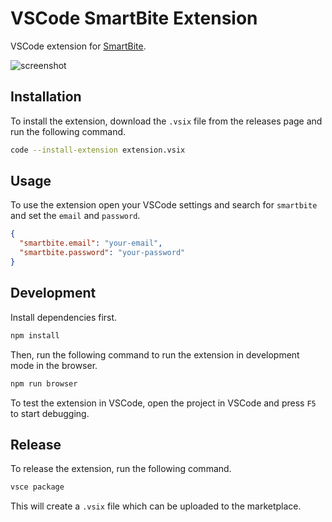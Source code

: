 # VSCode SmartBite Extension

VSCode extension for [SmartBite](https://canteen.trysmartbite.com/).

![screenshot](images/screenshot.png)

## Installation

To install the extension, download the `.vsix` file from the releases page and run the following command.

```bash
code --install-extension extension.vsix
```

## Usage

To use the extension open your VSCode settings and search for `smartbite` and set the `email` and `password`.

```json
{
  "smartbite.email": "your-email",
  "smartbite.password": "your-password"
}
```

## Development

Install dependencies first.

```bash
npm install
```

Then, run the following command to run the extension in development mode in the browser.

```bash
npm run browser
```

To test the extension in VSCode, open the project in VSCode and press `F5` to start debugging.

## Release

To release the extension, run the following command.

```bash
vsce package
```

This will create a `.vsix` file which can be uploaded to the marketplace.

